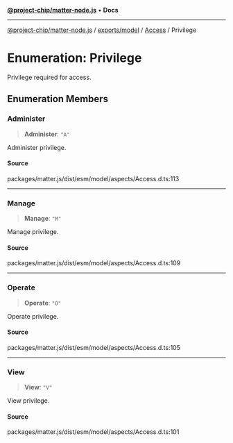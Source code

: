[**@project-chip/matter-node.js**](../../../../../README.md) • **Docs**

***

[@project-chip/matter-node.js](../../../../../modules.md) / [exports/model](../../../README.md) / [Access](../README.md) / Privilege

# Enumeration: Privilege

Privilege required for access.

## Enumeration Members

### Administer

> **Administer**: `"A"`

Administer privilege.

#### Source

packages/matter.js/dist/esm/model/aspects/Access.d.ts:113

***

### Manage

> **Manage**: `"M"`

Manage privilege.

#### Source

packages/matter.js/dist/esm/model/aspects/Access.d.ts:109

***

### Operate

> **Operate**: `"O"`

Operate privilege.

#### Source

packages/matter.js/dist/esm/model/aspects/Access.d.ts:105

***

### View

> **View**: `"V"`

View privilege.

#### Source

packages/matter.js/dist/esm/model/aspects/Access.d.ts:101
